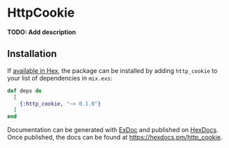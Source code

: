 # HttpCookie

**TODO: Add description**

## Installation

If [available in Hex](https://hex.pm/docs/publish), the package can be installed
by adding `http_cookie` to your list of dependencies in `mix.exs`:

```elixir
def deps do
  [
    {:http_cookie, "~> 0.1.0"}
  ]
end
```

Documentation can be generated with [ExDoc](https://github.com/elixir-lang/ex_doc)
and published on [HexDocs](https://hexdocs.pm). Once published, the docs can
be found at <https://hexdocs.pm/http_cookie>.

